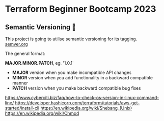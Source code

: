 # Terraform Beginner Bootcamp 2023

## Semantic Versioning :mage:   

This project is going to utilise semantic versioning for its tagging.
[semver.org](https://semver.org/)

The general format:

**MAJOR.MINOR.PATCH**, eg. '1.0.1'

- **MAJOR** version when you make incompatible API changes
- **MINOR** version when you add functionality in a backward compatible manner
- **PATCH** version when you make backward compatible bug fixes

https://www.cyberciti.biz/faq/how-to-check-os-version-in-linux-command-line/
https://developer.hashicorp.com/terraform/tutorials/aws-get-started/install-cli
https://en.wikipedia.org/wiki/Shebang_(Unix)
https://en.wikipedia.org/wiki/Chmod